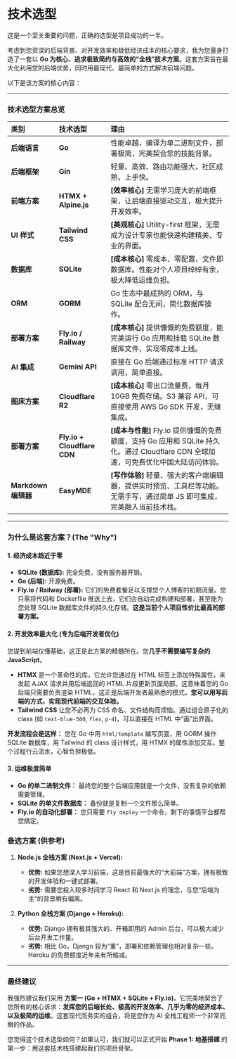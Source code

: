 # 技术选型 
这是一个至关重要的问题，正确的选型是项目成功的一半。

考虑到您资深的后端背景、对开发效率和极低经济成本的核心要求，我为您量身打造了一套以 **Go 为核心、追求极致简约与高效的“全栈”技术方案**。这套方案旨在最大化利用您的后端优势，同时用最现代、最简单的方式解决前端问题。

以下是该方案的核心内容：

---

### **技术选型方案总览**

| 类别 | 技术选型 | 理由 |
| :--- | :--- | :--- |
| **后端语言** | **Go** | 性能卓越，编译为单二进制文件，部署极简，完美契合您的技能背景。 |
| **后端框架** | **Gin** | 轻量、高效、路由功能强大，社区成熟，上手快。 |
| **前端方案** | **HTMX + Alpine.js** | **[效率核心]** 无需学习庞大的前端框架，让后端直接驱动交互，极大提升开发效率。 |
| **UI 样式** | **Tailwind CSS** | **[美观核心]** Utility-first 框架，无需成为设计专家也能快速构建精美、专业的界面。 |
| **数据库** | **SQLite** | **[成本核心]** 零成本、零配置、文件即数据库。性能对个人项目绰绰有余，极大降低运维负担。 |
| **ORM** | **GORM** | Go 生态中最成熟的 ORM，与 SQLite 配合无间，简化数据库操作。 |
| **部署方案** | **Fly.io / Railway** | **[成本核心]** 提供慷慨的免费额度，能完美运行 Go 应用和挂载 SQLite 数据库文件，实现零成本上线。 |
| **AI 集成** | **Gemini API** | 直接在 Go 后端通过标准 HTTP 请求调用，简单直接。 |
| **图床方案** | **Cloudflare R2** | **[成本核心]** 零出口流量费，每月 10GB 免费存储。S3 兼容 API，可直接使用 AWS Go SDK 开发，无缝集成。 |
| **部署方案** | **Fly.io + Cloudflare CDN** | **[成本与性能]** Fly.io 提供慷慨的免费额度，支持 Go 应用和 SQLite 持久化。通过 Cloudflare CDN 全球加速，可免费优化中国大陆访问体验。 |
| **Markdown 编辑器** | **EasyMDE** | **[写作体验]** 轻量、强大的客户端编辑器，提供实时预览、工具栏等功能。无需手写，通过简单 JS 即可集成，完美融入当前技术栈。 |

---

### **为什么是这套方案？(The "Why")**

#### **1. 经济成本趋近于零**
*   **SQLite (数据库):** 完全免费，没有服务器开销。
*   **Go (后端):** 开源免费。
*   **Fly.io / Railway (部署):** 它们的免费套餐足以支撑您个人博客的初期流量。您只需将代码和 Dockerfile 推送上去，它们会自动完成构建和部署，甚至能为您处理 SQLite 数据库文件的持久化存储。**这是当前个人项目性价比最高的部署方案。**

#### **2. 开发效率最大化 (专为后端开发者优化)**
您提到前端仅懂基础，这正是此方案的精髓所在。您**几乎不需要编写复杂的 JavaScript**。

*   **HTMX** 是一个革命性的库，它允许您通过在 HTML 标签上添加特殊属性，来发起 AJAX 请求并用后端返回的 HTML 片段更新页面局部。这意味着您的 Go 后端只需要负责渲染 HTML，这正是后端开发者最熟悉的模式。**您可以用写后端的方式，实现现代前端的交互体验。**
*   **Tailwind CSS** 让您不必再为 CSS 命名、文件结构而烦恼。通过组合原子化的 class (如 `text-blue-500`, `flex`, `p-4`)，可以直接在 HTML 中“画”出界面。

**开发流程会是这样：** 您在 Go 中用 `html/template` 编写页面，用 GORM 操作 SQLite 数据库，用 Tailwind 的 class 设计样式，用 HTMX 的属性添加交互。整个过程行云流水，心智负担极低。

#### **3. 运维极度简单**
*   **Go 的单二进制文件：** 最终您的整个后端应用就是一个文件，没有复杂的依赖需要管理。
*   **SQLite 的单文件数据库：** 备份就是复制一个文件那么简单。
*   **Fly.io 的自动化部署：** 您只需要 `fly deploy` 一个命令，剩下的事情平台都帮您搞定。

### **备选方案 (供参考)**

1.  **Node.js 全栈方案 (Next.js + Vercel):**
    *   **优势:** 如果您想深入学习前端，这是目前最强大的“大前端”方案，拥有极致的开发体验和一键式部署。
    *   **劣势:** 需要您投入较多时间学习 React 和 Next.js 的理念，与您“后端为主”的背景稍有偏离。

2.  **Python 全栈方案 (Django + Heroku):**
    *   **优势:** Django 拥有极其强大的、开箱即用的 Admin 后台，可以极大减少后台开发工作量。
    *   **劣势:** 相比 Go，Django 较为“重”，部署和依赖管理也相对复杂一些。Heroku 的免费额度近年来有所缩减。

---

### **最终建议**

我强烈建议我们采用 **方案一 (Go + HTMX + SQLite + Fly.io)**。它完美地契合了您所有的核心诉求：**发挥您的后端长处、极高的开发效率、几乎为零的经济成本、以及极简的运维**。这套现代而务实的组合，将是您作为 AI 全栈工程师一个非常亮眼的作品。

您觉得这个技术选型如何？如果认可，我们就可以正式开始 **Phase 1: 地基搭建** 的第一步：用这套技术栈搭建起我们的项目骨架。
        